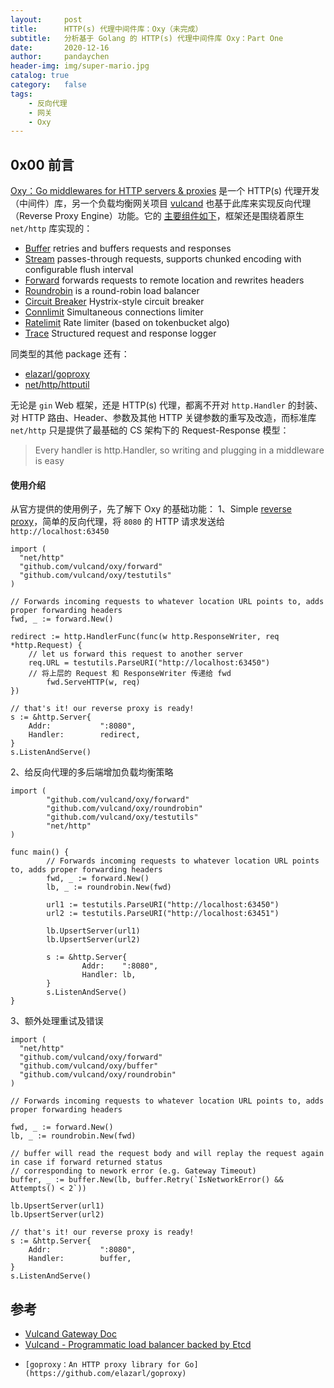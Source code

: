 ```yaml
---
layout:     post
title:      HTTP(s) 代理中间件库：Oxy（未完成）
subtitle:   分析基于 Golang 的 HTTP(s) 代理中间件库 Oxy：Part One
date:       2020-12-16
author:     pandaychen
header-img: img/super-mario.jpg
catalog: true
category:   false
tags:
    - 反向代理
    - 网关
    - Oxy
---
```


##  0x00    前言
[Oxy：Go middlewares for HTTP servers & proxies](https://github.com/vulcand/oxy) 是一个 HTTP(s) 代理开发（中间件）库，另一个负载均衡网关项目 [vulcand](https://github.com/vulcand/vulcand) 也基于此库来实现反向代理（Reverse Proxy Engine）功能。它的 [主要组件如下](https://github.com/vulcand/oxy/blob/master/README.md)，框架还是围绕着原生 `net/http` 库实现的：
* [Buffer](https://pkg.go.dev/github.com/vulcand/oxy/buffer) retries and buffers requests and responses
* [Stream](https://pkg.go.dev/github.com/vulcand/oxy/stream) passes-through requests, supports chunked encoding with configurable flush interval
* [Forward](https://pkg.go.dev/github.com/vulcand/oxy/forward) forwards requests to remote location and rewrites headers
* [Roundrobin](https://pkg.go.dev/github.com/vulcand/oxy/roundrobin) is a round-robin load balancer
* [Circuit Breaker](https://pkg.go.dev/github.com/vulcand/oxy/cbreaker) Hystrix-style circuit breaker
* [Connlimit](https://pkg.go.dev/github.com/vulcand/oxy/connlimit) Simultaneous connections limiter
* [Ratelimit](https://pkg.go.dev/github.com/vulcand/oxy/ratelimit) Rate limiter (based on tokenbucket algo)
* [Trace](https://pkg.go.dev/github.com/vulcand/oxy/trace) Structured request and response logger

同类型的其他 package 还有：
-	[elazarl/goproxy](https://github.com/elazarl/goproxy)
-	[net/http/httputil]()

无论是 `gin` Web 框架，还是 HTTP(s) 代理，都离不开对 `http.Handler` 的封装、对 HTTP 路由、Header、参数及其他 HTTP 关键参数的重写及改造，而标准库 `net/http` 只是提供了最基础的 CS 架构下的 Request-Response 模型：
> Every handler is http.Handler, so writing and plugging in a middleware is easy

####	使用介绍
从官方提供的使用例子，先了解下 Oxy 的基础功能：
1、Simple [reverse proxy](https://github.com/vulcand/oxy/blob/master/forward/fwd.go)，简单的反向代理，将 `8080` 的 HTTP 请求发送给 `http://localhost:63450` <br>
```golang
import (
  "net/http"
  "github.com/vulcand/oxy/forward"
  "github.com/vulcand/oxy/testutils"
)

// Forwards incoming requests to whatever location URL points to, adds proper forwarding headers
fwd, _ := forward.New()

redirect := http.HandlerFunc(func(w http.ResponseWriter, req *http.Request) {
    // let us forward this request to another server
    req.URL = testutils.ParseURI("http://localhost:63450")
    // 将上层的 Request 和 ResponseWriter 传递给 fwd
		fwd.ServeHTTP(w, req)
})

// that's it! our reverse proxy is ready!
s := &http.Server{
	Addr:           ":8080",
	Handler:        redirect,
}
s.ListenAndServe()
```

2、给反向代理的多后端增加负载均衡策略 <br>
```golang
import (
        "github.com/vulcand/oxy/forward"
        "github.com/vulcand/oxy/roundrobin"
        "github.com/vulcand/oxy/testutils"
        "net/http"
)

func main() {
        // Forwards incoming requests to whatever location URL points to, adds proper forwarding headers
        fwd, _ := forward.New()
        lb, _ := roundrobin.New(fwd)

        url1 := testutils.ParseURI("http://localhost:63450")
        url2 := testutils.ParseURI("http://localhost:63451")

        lb.UpsertServer(url1)
        lb.UpsertServer(url2)

        s := &http.Server{
                Addr:    ":8080",
                Handler: lb,
        }
        s.ListenAndServe()
}
```

3、额外处理重试及错误 <br>
```golang
import (
  "net/http"
  "github.com/vulcand/oxy/forward"
  "github.com/vulcand/oxy/buffer"
  "github.com/vulcand/oxy/roundrobin"
)

// Forwards incoming requests to whatever location URL points to, adds proper forwarding headers

fwd, _ := forward.New()
lb, _ := roundrobin.New(fwd)

// buffer will read the request body and will replay the request again in case if forward returned status
// corresponding to nework error (e.g. Gateway Timeout)
buffer, _ := buffer.New(lb, buffer.Retry(`IsNetworkError() && Attempts() < 2`))

lb.UpsertServer(url1)
lb.UpsertServer(url2)

// that's it! our reverse proxy is ready!
s := &http.Server{
	Addr:           ":8080",
	Handler:        buffer,
}
s.ListenAndServe()
```


##   参考
-   [Vulcand Gateway Doc](https://vulcand.github.io/quickstart.html)
-   [Vulcand - Programmatic load balancer backed by Etcd](https://github.com/vulcand/vulcand)
-	  [goproxy：An HTTP proxy library for Go](https://github.com/elazarl/goproxy)
